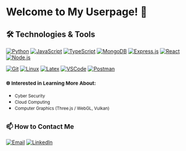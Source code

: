 # Welcome to My Userpage! 🙂

## **🛠️ Technologies & Tools**
[<img src="https://skillicons.dev/icons?i=python" alt="Python"/>](https://www.python.org/)
[<img src="https://skillicons.dev/icons?i=javascript" alt="JavaScript"/>](https://developer.mozilla.org/en-US/docs/Web/JavaScript)
[<img src="https://skillicons.dev/icons?i=typescript" alt="TypeScript"/>](https://www.typescriptlang.org/)
[<img src="https://skillicons.dev/icons?i=mongodb" alt="MongoDB"/>](https://www.mongodb.com/)
[<img src="https://skillicons.dev/icons?i=express" alt="Express.js"/>](https://expressjs.com/)
[<img src="https://skillicons.dev/icons?i=react" alt="React"/>](https://reactjs.org/)
[<img src="https://skillicons.dev/icons?i=nodejs" alt="Node.js"/>](https://nodejs.org/)

[<img src="https://skillicons.dev/icons?i=git" alt="Git"/>](https://git-scm.com/)
[<img src="https://skillicons.dev/icons?i=linux" alt="Linux"/>](https://pop.system76.com/)
[<img src="https://skillicons.dev/icons?i=latex" alt="Latex"/>](https://www.overleaf.com/)
[<img src="https://skillicons.dev/icons?i=vscode" alt="VSCode"/>](https://code.visualstudio.com/)
[<img src="https://skillicons.dev/icons?i=postman" alt="Postman"/>](https://www.postman.com/)


### **<small>🌐 Interested in Learning More About:</small>**
- <small>Cyber Security</small>
- <small>Cloud Computing</small>
- <small>Computer Graphics (Three.js / WebGL, Vulkan)</small>

## **<small>📫 How to Contact Me</small>**
[![Email](https://skillicons.dev/icons?i=gmail&theme=light)](mailto:ifazalam33@gmail.com)
[![LinkedIn](https://skillicons.dev/icons?i=linkedin)](https://www.linkedin.com/in/ifaz-alam/)
